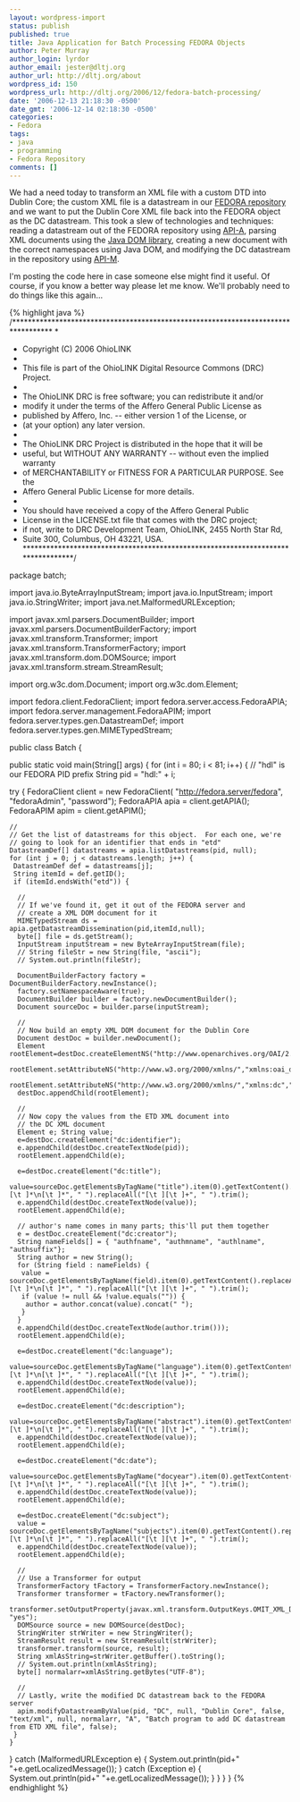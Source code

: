 ```yaml
---
layout: wordpress-import
status: publish
published: true
title: Java Application for Batch Processing FEDORA Objects
author: Peter Murray
author_login: lyrdor
author_email: jester@dltj.org
author_url: http://dltj.org/about
wordpress_id: 150
wordpress_url: http://dltj.org/2006/12/fedora-batch-processing/
date: '2006-12-13 21:18:30 -0500'
date_gmt: '2006-12-14 02:18:30 -0500'
categories:
- Fedora
tags:
- java
- programming
- Fedora Repository
comments: []
---
```

We had a need today to transform an XML file with a custom DTD into Dublin Core; the custom XML file is a datastream in our [FEDORA repository][0] and we want to put the Dublin Core XML file back into the FEDORA object as the DC datastream. This took a slew of technologies and techniques: reading a datastream out of the FEDORA repository using [API-A][1], parsing XML documents using the [Java DOM library][2], creating a new document with the correct namespaces using Java DOM, and modifying the DC datastream in the repository using [API-M][3].

I'm posting the code here in case someone else might find it useful. Of course, if you know a better way please let me know. We'll probably need to do things like this again...

[0]: http://www.fedora.info/ "FEDORA Digital Object Repository homepage"
[1]: http://www.fedora.info/definitions/1/0/api/Fedora-API-A.html "FEDORA API-A WSDL Documentation"
[2]: http://java.sun.com/j2se/1.5.0/docs/api/org/w3c/dom/package-summary.html "org.w3c.dom (Java 2 Platform SE 5.0) documentation"
[3]: http://www.fedora.info/definitions/1/0/api/Fedora-API-M.html "FEDORA API-M WSDL Documentation"

{% highlight java %}
/**********************************************************************************
 *
 * Copyright (C) 2006 OhioLINK
 *
 * This file is part of the OhioLINK Digital Resource Commons (DRC) Project.
 *
 * The OhioLINK DRC is free software; you can redistribute it and/or
 * modify it under the terms of the Affero General Public License as
 * published by Affero, Inc. -- either version 1 of the License, or
 * (at your option) any later version.
 *
 * The OhioLINK DRC Project is distributed in the hope that it will be
 * useful, but WITHOUT ANY WARRANTY -- without even the implied warranty
 * of MERCHANTABILITY or FITNESS FOR A PARTICULAR PURPOSE. See the
 * Affero General Public License for more details.
 *
 * You should have received a copy of the Affero General Public
 * License in the LICENSE.txt file that comes with the DRC project;
 * if not, write to DRC Development Team, OhioLINK, 2455 North Star Rd,
 * Suite 300, Columbus, OH 43221, USA.
 *********************************************************************************/

package batch;

import java.io.ByteArrayInputStream;
import java.io.InputStream;
import java.io.StringWriter;
import java.net.MalformedURLException;

import javax.xml.parsers.DocumentBuilder;
import javax.xml.parsers.DocumentBuilderFactory;
import javax.xml.transform.Transformer;
import javax.xml.transform.TransformerFactory;
import javax.xml.transform.dom.DOMSource;
import javax.xml.transform.stream.StreamResult;

import org.w3c.dom.Document;
import org.w3c.dom.Element;

import fedora.client.FedoraClient;
import fedora.server.access.FedoraAPIA;
import fedora.server.management.FedoraAPIM;
import fedora.server.types.gen.DatastreamDef;
import fedora.server.types.gen.MIMETypedStream;

public class Batch {

 public static void main(String[] args) {
  for (int i = 80; i < 81; i++) {
   // "hdl" is our FEDORA PID prefix
   String pid = "hdl:" + i;

   try {
    FedoraClient client = new FedoraClient(
      "http://fedora.server/fedora",
      "fedoraAdmin", "password");
    FedoraAPIA apia = client.getAPIA();
    FedoraAPIM apim = client.getAPIM();
    
    //
    // Get the list of datastreams for this object.  For each one, we're
    // going to look for an identifier that ends in "etd"
    DatastreamDef[] datastreams = apia.listDatastreams(pid, null);
    for (int j = 0; j < datastreams.length; j++) {
     DatastreamDef def = datastreams[j];
     String itemId = def.getID();
     if (itemId.endsWith("etd")) {
      
      //
      // If we've found it, get it out of the FEDORA server and
      // create a XML DOM document for it
      MIMETypedStream ds = apia.getDatastreamDissemination(pid,itemId,null);
      byte[] file = ds.getStream();
      InputStream inputStream = new ByteArrayInputStream(file);
      // String fileStr = new String(file, "ascii");
      // System.out.println(fileStr);

      DocumentBuilderFactory factory = DocumentBuilderFactory.newInstance();
      factory.setNamespaceAware(true);
      DocumentBuilder builder = factory.newDocumentBuilder();
      Document sourceDoc = builder.parse(inputStream);

      //
      // Now build an empty XML DOM document for the Dublin Core
      Document destDoc = builder.newDocument();
      Element rootElement=destDoc.createElementNS("http://www.openarchives.org/OAI/2.0/oai_dc/","oai_dc:dc");
      rootElement.setAttributeNS("http://www.w3.org/2000/xmlns/","xmlns:oai_dc","http://www.openarchives.org/OAI/2.0/oai_dc/");
      rootElement.setAttributeNS("http://www.w3.org/2000/xmlns/","xmlns:dc","http://purl.org/dc/elements/1.1/");
      destDoc.appendChild(rootElement);

      //
      // Now copy the values from the ETD XML document into
      // the DC XML document
      Element e; String value;
      e=destDoc.createElement("dc:identifier");
      e.appendChild(destDoc.createTextNode(pid));
      rootElement.appendChild(e);

      e=destDoc.createElement("dc:title");
      value=sourceDoc.getElementsByTagName("title").item(0).getTextContent().replaceAll("[\t ]*\n[\t ]*", " ").replaceAll("[\t ][\t ]+", " ").trim();
      e.appendChild(destDoc.createTextNode(value));
      rootElement.appendChild(e);
      
      // author's name comes in many parts; this'll put them together
      e = destDoc.createElement("dc:creator");
      String nameFields[] = { "authfname", "authmname", "authlname", "authsuffix"};
      String author = new String();
      for (String field : nameFields) {
       value = sourceDoc.getElementsByTagName(field).item(0).getTextContent().replaceAll("[\t ]*\n[\t ]*", " ").replaceAll("[\t ][\t ]+", " ").trim();
       if (value != null && !value.equals("")) {
        author = author.concat(value).concat(" ");
       }
      }
      e.appendChild(destDoc.createTextNode(author.trim()));
      rootElement.appendChild(e);       

      e=destDoc.createElement("dc:language");
      value=sourceDoc.getElementsByTagName("language").item(0).getTextContent().replaceAll("[\t ]*\n[\t ]*", " ").replaceAll("[\t ][\t ]+", " ").trim();
      e.appendChild(destDoc.createTextNode(value));
      rootElement.appendChild(e);

      e=destDoc.createElement("dc:description");
      value=sourceDoc.getElementsByTagName("abstract").item(0).getTextContent().replaceAll("[\t ]*\n[\t ]*", " ").replaceAll("[\t ][\t ]+", " ").trim();
      e.appendChild(destDoc.createTextNode(value));
      rootElement.appendChild(e);
      
      e=destDoc.createElement("dc:date");
      value=sourceDoc.getElementsByTagName("docyear").item(0).getTextContent().replaceAll("[\t ]*\n[\t ]*", " ").replaceAll("[\t ][\t ]+", " ").trim();
      e.appendChild(destDoc.createTextNode(value));
      rootElement.appendChild(e);       

      e=destDoc.createElement("dc:subject");
      value = sourceDoc.getElementsByTagName("subjects").item(0).getTextContent().replaceAll("[\t ]*\n[\t ]*", " ").replaceAll("[\t ][\t ]+", " ").trim();
      e.appendChild(destDoc.createTextNode(value));
      rootElement.appendChild(e);

      //
      // Use a Transformer for output
      TransformerFactory tFactory = TransformerFactory.newInstance();
      Transformer transformer = tFactory.newTransformer();
      transformer.setOutputProperty(javax.xml.transform.OutputKeys.OMIT_XML_DECLARATION, "yes");
      DOMSource source = new DOMSource(destDoc);
      StringWriter strWriter = new StringWriter();
      StreamResult result = new StreamResult(strWriter);
      transformer.transform(source, result);
      String xmlAsString=strWriter.getBuffer().toString();
      // System.out.println(xmlAsString);
      byte[] normalarr=xmlAsString.getBytes("UTF-8");
      
      //
      // Lastly, write the modified DC datastream back to the FEDORA server
      apim.modifyDatastreamByValue(pid, "DC", null, "Dublin Core", false, "text/xml", null, normalarr, "A", "Batch program to add DC datastream from ETD XML file", false);
     }
    }
   } catch (MalformedURLException e) {
    System.out.println(pid+" "+e.getLocalizedMessage());
   } catch (Exception e) {
    System.out.println(pid+" "+e.getLocalizedMessage());
   }
  }
 }
}
{% endhighlight %}

